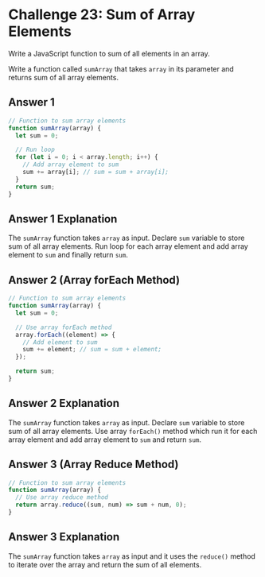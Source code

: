 # Challenge 23: Sum of Array Elements

Write a JavaScript function to sum of all elements in an array.

Write a function called `sumArray` that takes `array` in its parameter and returns sum of all array elements.

## Answer 1

```javascript
// Function to sum array elements
function sumArray(array) {
  let sum = 0;

  // Run loop
  for (let i = 0; i < array.length; i++) {
    // Add array element to sum
    sum += array[i]; // sum = sum + array[i];
  }
  return sum;
}
```

## Answer 1 Explanation

The `sumArray` function takes `array` as input. Declare `sum` variable to store sum of all array elements. Run loop for each array element and add array element to `sum` and finally return `sum`.

## Answer 2 (Array forEach Method)

```javascript
// Function to sum array elements
function sumArray(array) {
  let sum = 0;

  // Use array forEach method
  array.forEach((element) => {
    // Add element to sum
    sum += element; // sum = sum + element;
  });

  return sum;
}
```

## Answer 2 Explanation

The `sumArray` function takes `array` as input. Declare `sum` variable to store sum of all array elements. Use array `forEach()` method which run it for each array element and add array element to `sum` and return `sum`.

## Answer 3 (Array Reduce Method)

```javascript
// Function to sum array elements
function sumArray(array) {
  // Use array reduce method
  return array.reduce((sum, num) => sum + num, 0);
}
```

## Answer 3 Explanation

The `sumArray` function takes `array` as input and it uses the `reduce()` method to iterate over the array and return the sum of all elements.

